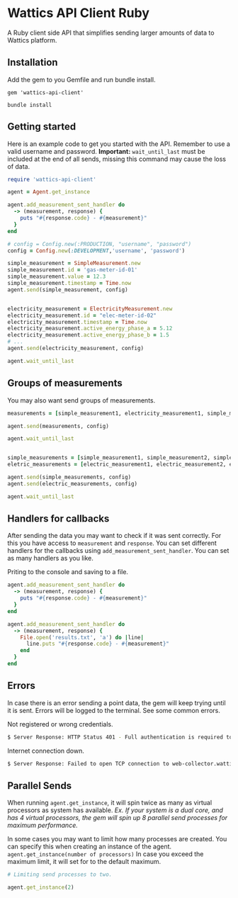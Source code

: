 # Wattics API Client Ruby

A Ruby client side API that simplifies sending larger amounts of data to Wattics platform.

## Installation

Add the gem to you Gemfile and run bundle install.

```
gem 'wattics-api-client'

bundle install
```

## Getting started

Here is an example code to get you started with the API. Remember to use a valid username and password. **Important:** `wait_until_last` must be included at the end of all sends, missing this command may cause the loss of data.

```ruby
require 'wattics-api-client'

agent = Agent.get_instance

agent.add_measurement_sent_handler do
  -> (measurement, response) {
    puts "#{response.code} - #{measurement}"
  }
end

# config = Config.new(:PRODUCTION, "username", "password")
config = Config.new(:DEVELOPMENT,'username', 'password')

simple_measurement = SimpleMeasurement.new
simple_measurement.id = 'gas-meter-id-01'
simple_measurement.value = 12.3
simple_measurement.timestamp = Time.now
agent.send(simple_measurement, config)


electricity_measurement = ElectricityMeasurement.new
electricity_measurement.id = "elec-meter-id-02"
electricity_measurement.timestamp = Time.now
electricity_measurement.active_energy_phase_a = 5.12
electricity_measurement.active_energy_phase_b = 1.5
# ...
agent.send(electricity_measurement, config)

agent.wait_until_last
```

## Groups of measurements

You may also want send groups of measurements.

```ruby
measurements = [simple_measurement1, electricity_measurement1, simple_measurement2, ...]

agent.send(measurements, config)

agent.wait_until_last
```

```ruby

simple_measurements = [simple_measurement1, simple_measurement2, simple_measurement3, ...]
eletric_measurements = [electric_measurement1, electric_measurement2, electric_measurement3, ..]

agent.send(simple_measurements, config)
agent.send(electric_measurements, config)

agent.wait_until_last
```

## Handlers for callbacks

After sending the data you may want to check if it was sent correctly. For this you have access to `measurement`  and `response`. You can set different handlers for the callbacks using `add_measurement_sent_handler`. You can set as many handlers as you like.

Priting to the console and saving to a file.

```ruby
agent.add_measurement_sent_handler do
  -> (measurement, response) {
    puts "#{response.code} - #{measurement}"
  }
end

agent.add_measurement_sent_handler do
  -> (measurement, response) {
    File.open('results.txt', 'a') do |line|
      line.puts "#{response.code} - #{measurement}"
    end
  }
end
```

## Errors

In case there is an error sending a point data, the gem will keep trying until it is sent. Errors will be logged to the terminal. See some common errors.

Not registered or wrong credentials.
```sh
$ Server Response: HTTP Status 401 - Full authentication is required to access this resource
```

Internet connection down.
```sh
$ Server Response: Failed to open TCP connection to web-collector.wattics.com:443 (getaddrinfo: nodename nor servname provided, or not known)
```



## Parallel Sends

When running `agent.get_instance`, it will spin twice as many as virtual processors as system has available.
*Ex. If your system is a dual core, and has 4 virtual processors, the gem will spin up 8 parallel send processes for maximum performance.*

In some cases you may want to limit how many processes are created. You can specify this when creating an instance of the agent. `agent.get_instance(number of processors)`
In case you exceed the maximum limit, it will set for to the default maximum.

```ruby
# Limiting send processes to two.

agent.get_instance(2)
```



